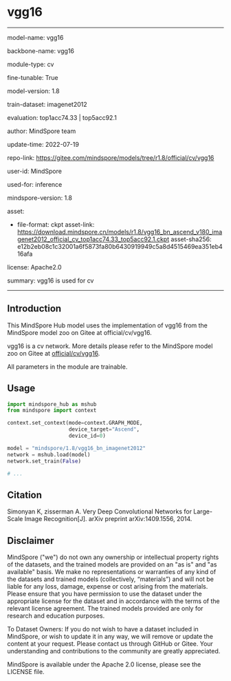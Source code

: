 # vgg16

---

model-name: vgg16

backbone-name: vgg16

module-type: cv

fine-tunable: True

model-version: 1.8

train-dataset: imagenet2012

evaluation: top1acc74.33 | top5acc92.1

author: MindSpore team

update-time: 2022-07-19

repo-link: <https://gitee.com/mindspore/models/tree/r1.8/official/cv/vgg16>

user-id: MindSpore

used-for: inference

mindspore-version: 1.8

asset:

-
    file-format: ckpt
    asset-link: <https://download.mindspore.cn/models/r1.8/vgg16_bn_ascend_v180_imagenet2012_official_cv_top1acc74.33_top5acc92.1.ckpt>
    asset-sha256: e12b2eb08c1c32001a6f5873fa80b6430919949c5a8d4515469ea351eb416afa

license: Apache2.0

summary: vgg16 is used for cv

---

## Introduction

This MindSpore Hub model uses the implementation of vgg16 from the MindSpore model zoo on Gitee at official/cv/vgg16.

vgg16 is a cv network. More details please refer to the MindSpore model zoo on Gitee at [official/cv/vgg16](https://gitee.com/mindspore/models/blob/r1.8/official/cv/vgg16/README.md).

All parameters in the module are trainable.

## Usage

```python
import mindspore_hub as mshub
from mindspore import context

context.set_context(mode=context.GRAPH_MODE,
                    device_target="Ascend",
                    device_id=0)

model = "mindspore/1.8/vgg16_bn_imagenet2012"
network = mshub.load(model)
network.set_train(False)

# ...
```

## Citation

Simonyan K, zisserman A. Very Deep Convolutional Networks for Large-Scale Image Recognition[J]. arXiv preprint arXiv:1409.1556, 2014.

## Disclaimer

MindSpore ("we") do not own any ownership or intellectual property rights of the datasets, and the trained models are provided on an "as is" and "as available" basis. We make no representations or warranties of any kind of the datasets and trained models (collectively, “materials”) and will not be liable for any loss, damage, expense or cost arising from the materials. Please ensure that you have permission to use the dataset under the appropriate license for the dataset and in accordance with the terms of the relevant license agreement. The trained models provided are only for research and education purposes.

To Dataset Owners: If you do not wish to have a dataset included in MindSpore, or wish to update it in any way, we will remove or update the content at your request. Please contact us through GitHub or Gitee. Your understanding and contributions to the community are greatly appreciated.

MindSpore is available under the Apache 2.0 license, please see the LICENSE file.
